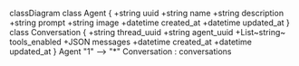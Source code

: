 classDiagram
    class Agent {
        +string uuid
        +string name
        +string description
        +string prompt
        +string image
        +datetime created_at
        +datetime updated_at
    }
    class Conversation {
        +string thread_uuid
        +string agent_uuid
        +List~string~ tools_enabled
        +JSON messages
        +datetime created_at
        +datetime updated_at
    }
    Agent "1" --> "*" Conversation : conversations